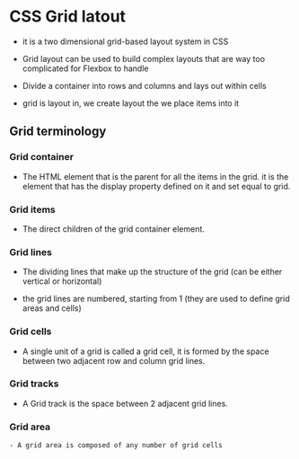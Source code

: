 # CSS Grid latout

- it is a two dimensional grid-based layout system in CSS

- Grid layout can be used to build complex layouts that are way too complicated for Flexbox to handle

- Divide a container into rows and columns and lays out within cells

- grid is layout in, we create layout the we place items into it

## Grid terminology

### Grid container

- The HTML element that is the parent for all the items in the grid. it is the element that has the display property defined on it and set equal to grid.

### Grid items

- The direct children of the grid container element.

### Grid lines

- The dividing lines that make up the structure of the grid (can be either vertical or horizontal)

- the grid lines are numbered, starting from 1 (they are used to define grid areas and cells)

### Grid cells

- A single unit of a grid is called a grid cell, it is formed by the space between two adjacent row and column grid lines.

### Grid tracks

- A Grid track is the space between 2 adjacent grid lines.

### Grid area

    - A grid area is composed of any number of grid cells

